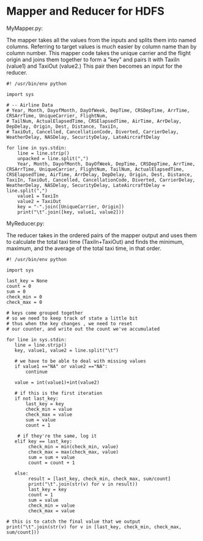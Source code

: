 # Mapper and Reducer for HDFS

MyMapper.py:

The mapper takes all the values from the inputs and splits them into named columns. Referring to target values is much easier by column name than by column number. This mapper code takes the unique carrier and the flight origin and joins them together to form a "key" and pairs it with TaxiIn (value1) and TaxiOut (value2.) This pair then becomes an input for the reducer.

```
#! /usr/bin/env python

import sys

# -- Airline Data
# Year, Month, DayofMonth, DayOfWeek, DepTime, CRSDepTime, ArrTime, CRSArrTime, UniqueCarrier, FlightNum,
# TailNum, ActualElapsedTime, CRSElapsedTime, AirTime, ArrDelay, DepDelay, Origin, Dest, Distance, TaxiIn,
# TaxiOut, Cancelled, CancellationCode, Diverted, CarrierDelay, WeatherDelay, NASDelay, SecurityDelay, LateAircraftDelay

for line in sys.stdin:
    line = line.strip()
    unpacked = line.split(",")
    Year, Month, DayofMonth, DayOfWeek, DepTime, CRSDepTime, ArrTime, CRSArrTime, UniqueCarrier, FlightNum, TailNum, ActualElapsedTime, CRSElapsedTime, AirTime, ArrDelay, DepDelay, Origin, Dest, Distance, TaxiIn, TaxiOut, Cancelled, CancellationCode, Diverted, CarrierDelay, WeatherDelay, NASDelay, SecurityDelay, LateAircraftDelay = line.split(",")
    value1 = TaxiIn
    value2 = TaxiOut
    key = "-".join([UniqueCarrier, Origin])
    print("\t".join([key, value1, value2]))
```

MyReducer.py:

The reducer takes in the ordered pairs of the mapper output and uses them to calculate the total taxi time (TaxiIn+TaxiOut) and finds the minimum, maximum, and the average of the total taxi time, in that order.

```
#! /usr/bin/env python

import sys

last_key = None
count = 0
sum = 0
check_min = 0
check_max = 0

# keys come grouped together
# so we need to keep track of state a little bit
# thus when the key changes , we need to reset
# our counter, and write out the count we've accumulated

for line in sys.stdin:
   line = line.strip()
   key, value1, value2 = line.split("\t")

   # we have to be able to deal with missing values
   if value1 =="NA" or value2 =="NA":
       continue

   value = int(value1)+int(value2)

   # if this is the first iteration
   if not last_key:
       last_key = key
       check_min = value
       check_max = value
       sum = value
       count = 1

    # if they're the same, log it
   elif key == last_key:
        check_min = min(check_min, value)
        check_max = max(check_max, value)
        sum = sum + value
        count = count + 1

   else: 
        result = [last_key, check_min, check_max, sum/count]
        print("\t".join(str(v) for v in result))
        last_key = key
        count = 1
        sum = value
        check_min = value
        check_max = value

# this is to catch the final value that we output
print("\t".join(str(v) for v in [last_key, check_min, check_max, sum/count]))
```

